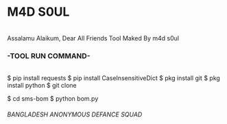 <h1>M4D S0UL</h1>
<br>
Assalamu Alaikum,
Dear All Friends Tool Maked By m4d s0ul

<h3>-TOOL RUN COMMAND-</h3>
<br>
$ pip install requests
$ pip install CaseInsensitiveDict
$ pkg install git
$ pkg install python
$ git clone 

$ cd sms-bom
$ python bom.py
<br>
<h6>BANGLADESH ANONYMOUS DEFANCE SQUAD</h6>
